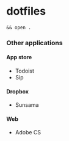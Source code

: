 # dotfiles


```
&& open .
```

### Other applications

#### App store
- Todoist
- Sip

#### Dropbox
- Sunsama

#### Web
- Adobe CS
